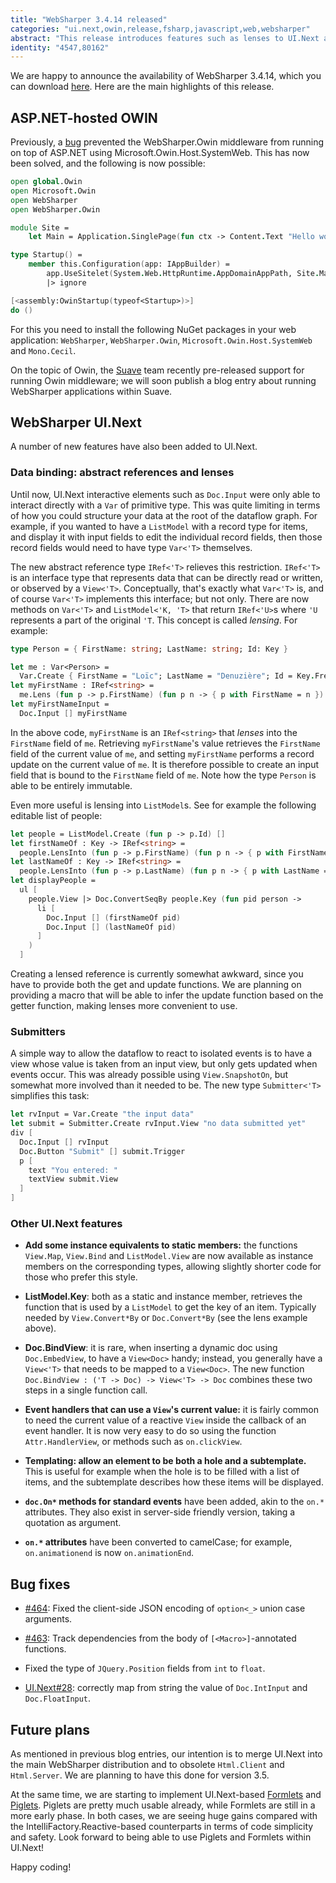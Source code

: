 ```yaml
---
title: "WebSharper 3.4.14 released"
categories: "ui.next,owin,release,fsharp,javascript,web,websharper"
abstract: "This release introduces features such as lenses to UI.Next and prepares the terrain for UI.Next versions of Formlets and Piglets."
identity: "4547,80162"
---
```

We are happy to announce the availability of WebSharper 3.4.14, which you can download [here](http://websharper.com/downloads). Here are the main highlights of this release.

## ASP.NET-hosted OWIN

Previously, a [bug](https://github.com/intellifactory/websharper.owin/issues/1) prevented the WebSharper.Owin middleware from running on top of ASP.NET using Microsoft.Owin.Host.SystemWeb. This has now been solved, and the following is now possible:

```fsharp
open global.Owin
open Microsoft.Owin
open WebSharper
open WebSharper.Owin

module Site =
    let Main = Application.SinglePage(fun ctx -> Content.Text "Hello world!")

type Startup() =
    member this.Configuration(app: IAppBuilder) =
        app.UseSitelet(System.Web.HttpRuntime.AppDomainAppPath, Site.Main)
        |> ignore

[<assembly:OwinStartup(typeof<Startup>)>]
do ()
```

For this you need to install the following NuGet packages in your web application: `WebSharper`, `WebSharper.Owin`, `Microsoft.Owin.Host.SystemWeb` and `Mono.Cecil`.

On the topic of Owin, the [Suave](http://suave.io) team recently pre-released support for running Owin middleware; we will soon publish a blog entry about running WebSharper applications within Suave.

## WebSharper UI.Next

A number of new features have also been added to UI.Next.

### Data binding: abstract references and lenses

Until now, UI.Next interactive elements such as `Doc.Input` were only able to interact directly with a `Var` of primitive type. This was quite limiting in terms of how you could structure your data at the root of the dataflow graph. For example, if you wanted to have a `ListModel` with a record type for items, and display it with input fields to edit the individual record fields, then those record fields would need to have type `Var<'T>` themselves.

The new abstract reference type `IRef<'T>` relieves this restriction. `IRef<'T>` is an interface type that represents data that can be directly read or written, or observed by a `View<'T>`. Conceptually, that's exactly what `Var<'T>` is, and of course `Var<'T>` implements this interface; but not only. There are now methods on `Var<'T>` and `ListModel<'K, 'T>` that return `IRef<'U>`s where `'U` represents a part of the original `'T`. This concept is called _lensing_. For example:

```fsharp
type Person = { FirstName: string; LastName: string; Id: Key }

let me : Var<Person> =
  Var.Create { FirstName = "Loïc"; LastName = "Denuzière"; Id = Key.Fresh() }
let myFirstName : IRef<string> =
  me.Lens (fun p -> p.FirstName) (fun p n -> { p with FirstName = n })
let myFirstNameInput =
  Doc.Input [] myFirstName
```

In the above code, `myFirstName` is an `IRef<string>` that _lenses_ into the `FirstName` field of `me`. Retrieving `myFirstName`'s value retrieves the `FirstName` field of the current value of `me`, and setting `myFirstName` performs a record update on the current value of `me`. It is therefore possible to create an input field that is bound to the `FirstName` field of `me`. Note how the type `Person` is able to be entirely immutable.

Even more useful is lensing into `ListModel`s. See for example the following editable list of people:

```fsharp
let people = ListModel.Create (fun p -> p.Id) []
let firstNameOf : Key -> IRef<string> =
  people.LensInto (fun p -> p.FirstName) (fun p n -> { p with FirstName = n })
let lastNameOf : Key -> IRef<string> =
  people.LensInto (fun p -> p.LastName) (fun p n -> { p with LastName = n })
let displayPeople =
  ul [
    people.View |> Doc.ConvertSeqBy people.Key (fun pid person ->
      li [
        Doc.Input [] (firstNameOf pid)
        Doc.Input [] (lastNameOf pid)
      ]
    )
  ]
```

Creating a lensed reference is currently somewhat awkward, since you have to provide both the get and update functions. We are planning on providing a macro that will be able to infer the update function based on the getter function, making lenses more convenient to use.

### Submitters

A simple way to allow the dataflow to react to isolated events is to have a view whose value is taken from an input view, but only gets updated when events occur. This was already possible using `View.SnapshotOn`, but somewhat more involved than it needed to be. The new type `Submitter<'T>` simplifies this task:

```fsharp
let rvInput = Var.Create "the input data"
let submit = Submitter.Create rvInput.View "no data submitted yet"
div [
  Doc.Input [] rvInput
  Doc.Button "Submit" [] submit.Trigger
  p [
    text "You entered: "
    textView submit.View
  ]
]
```

### Other UI.Next features

* **Add some instance equivalents to static members:** the functions `View.Map`, `View.Bind` and `ListModel.View` are now available as instance members on the corresponding types, allowing slightly shorter code for those who prefer this style.

* **ListModel.Key**: both as a static and instance member, retrieves the function that is used by a `ListModel` to get the key of an item. Typically needed by `View.Convert*By` or `Doc.Convert*By` (see the lens example above).

* **Doc.BindView**: it is rare, when inserting a dynamic doc using `Doc.EmbedView`, to have a `View<Doc>` handy; instead, you generally have a `View<'T>` that needs to be mapped to a `View<Doc>`. The new function `Doc.BindView : ('T -> Doc) -> View<'T> -> Doc` combines these two steps in a single function call.

* **Event handlers that can use a `View`'s current value:** it is fairly common to need the current value of a reactive `View` inside the callback of an event handler. It is now very easy to do so using the function `Attr.HandlerView`, or methods such as `on.clickView`.

* **Templating: allow an element to be both a hole and a subtemplate.** This is useful for example when the hole is to be filled with a list of items, and the subtemplate describes how these items will be displayed.

* **`doc.On*` methods for standard events** have been added, akin to the `on.*` attributes. They also exist in server-side friendly version, taking a quotation as argument.

* **`on.*` attributes** have been converted to camelCase; for example, `on.animationend` is now `on.animationEnd`.

## Bug fixes

* [#464](https://github.com/intellifactory/websharper/issues/464): Fixed the client-side JSON encoding of `option<_>` union case arguments.

* [#463](https://github.com/intellifactory/websharper/issues/463): Track dependencies from the body of `[<Macro>]`-annotated functions.

* Fixed the type of `JQuery.Position` fields from `int` to `float`.

* [UI.Next#28](https://github.com/intellifactory/websharper.ui.next/issues/28): correctly map from string the value of `Doc.IntInput` and `Doc.FloatInput`.

## Future plans

As mentioned in previous blog entries, our intention is to merge UI.Next into the main WebSharper distribution and to obsolete `Html.Client` and `Html.Server`. We are planning to have this done for version 3.5.

At the same time, we are starting to implement UI.Next-based [Formlets](https://github.com/intellifactory/websharper.ui.next.formlets) and [Piglets](https://github.com/intellifactory/websharper.ui.next.piglets). Piglets are pretty much usable already, while Formlets are still in a more early phase. In both cases, we are seeing huge gains compared with the IntelliFactory.Reactive-based counterparts in terms of code simplicity and safety. Look forward to being able to use Piglets and Formlets within UI.Next!

Happy coding!